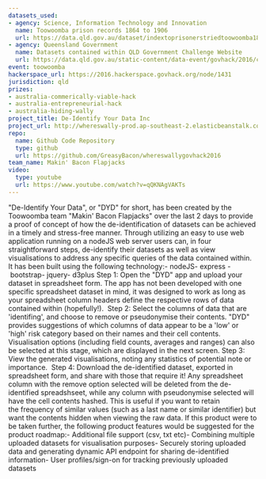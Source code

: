 ```yaml
---
datasets_used:
- agency: Science, Information Technology and Innovation
  name: Toowoomba prison records 1864 to 1906
  url: https://data.qld.gov.au/dataset/indextoprisonerstriedtoowoomba1864-1903-csv
- agency: Queensland Government
  name: Datasets contained within QLD Government Challenge Website
  url: https://data.qld.gov.au/static-content/data-event/govhack/2016/challenge-wally
event: toowoomba
hackerspace_url: https://2016.hackerspace.govhack.org/node/1431
jurisdiction: qld
prizes:
- australia-commerically-viable-hack
- australia-entrepreneurial-hack
- australia-hiding-wally
project_title: De-Identify Your Data Inc
project_url: http://whereswally-prod.ap-southeast-2.elasticbeanstalk.com/
repo:
  name: Github Code Repository
  type: github
  url: https://github.com/GreasyBacon/whereswallygovhack2016
team_name: Makin' Bacon Flapjacks
video:
  type: youtube
  url: https://www.youtube.com/watch?v=qQKNAgVAKTs
---
```


"De-Identify Your Data", or "DYD" for short, has been created by the Toowoomba team "Makin' Bacon Flapjacks" over the last 2 days to provide a proof of concept of how the de-identification of datasets can be achieved in a timely and stress-free manner. Through utilizing an easy to use web application running on a nodeJS web server users can, in four straightforward steps, de-identify their datasets as well as view visualisations to address any specific queries of the data contained within. 
It has been built using the following technology:- nodeJS- express - bootstrap- jquery- d3plus
Step 1: Open the "DYD" app and upload your dataset in spreadsheet form. The app has not been developed with one specific spreadsheet dataset in mind, it was designed to work as long as your spreadsheet column headers define the respective rows of data contained within (hopefully!). 
Step 2: Select the columns of data that are 'identifing', and choose to remove or pseudonymise their contents. "DYD" provides suggestions of which columns of data appear to be a 'low' or 'high' risk category based on their names and their cell contents. Visualisation options (including field counts, averages and ranges) can also be selected at this stage, which are displayed in the next screen.
Step 3: View the generated visualisations, noting any statistics of potential note or importance. 
Step 4: Download the de-identified dataset, exported in spreadsheet form, and share with those that require it! Any spreadsheet column with the remove option selected will be deleted from the de-identified spreadshseet, while any column with pseudonymise selected will have the cell contents hashed. This is useful if you want to retain the frequency of similar values (such as a last name or similar identifier) but want the contents hidden when viewing the raw data.
​​​​​​​If this product were to be taken further, the following product features would be suggested for the product roadmap:- Additional file support (csv, txt etc)- Combining multiple uploaded datasets for visualisation purposes- Securely storing uploaded data and generating dynamic API endpoint for sharing de-identified information- User profiles/sign-on for tracking previously uploaded datasets